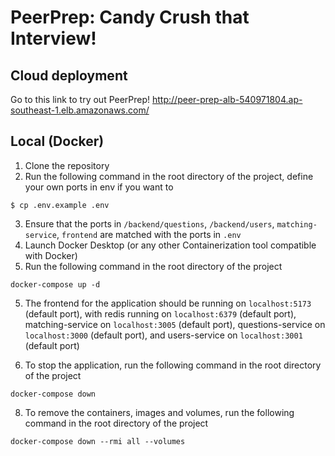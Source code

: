 # PeerPrep: Candy Crush that Interview!

## Cloud deployment

Go to this link to try out PeerPrep! http://peer-prep-alb-540971804.ap-southeast-1.elb.amazonaws.com/

## Local (Docker)

1. Clone the repository
2. Run the following command in the root directory of the project, define your own ports in env if you want to

```
$ cp .env.example .env
```

3. Ensure that the ports in `/backend/questions`, `/backend/users`, `matching-service`, `frontend` are matched with the ports in `.env`
4. Launch Docker Desktop (or any other Containerization tool compatible with Docker)
5. Run the following command in the root directory of the project

```
docker-compose up -d
```

5. The frontend for the application should be running on `localhost:5173` (default port), with redis running on `localhost:6379` (default port), matching-service on `localhost:3005` (default port), questions-service on `localhost:3000` (default port), and users-service on `localhost:3001` (default port)

6. To stop the application, run the following command in the root directory of the project

```
docker-compose down
```

8. To remove the containers, images and volumes, run the following command in the root directory of the project

```
docker-compose down --rmi all --volumes
```
